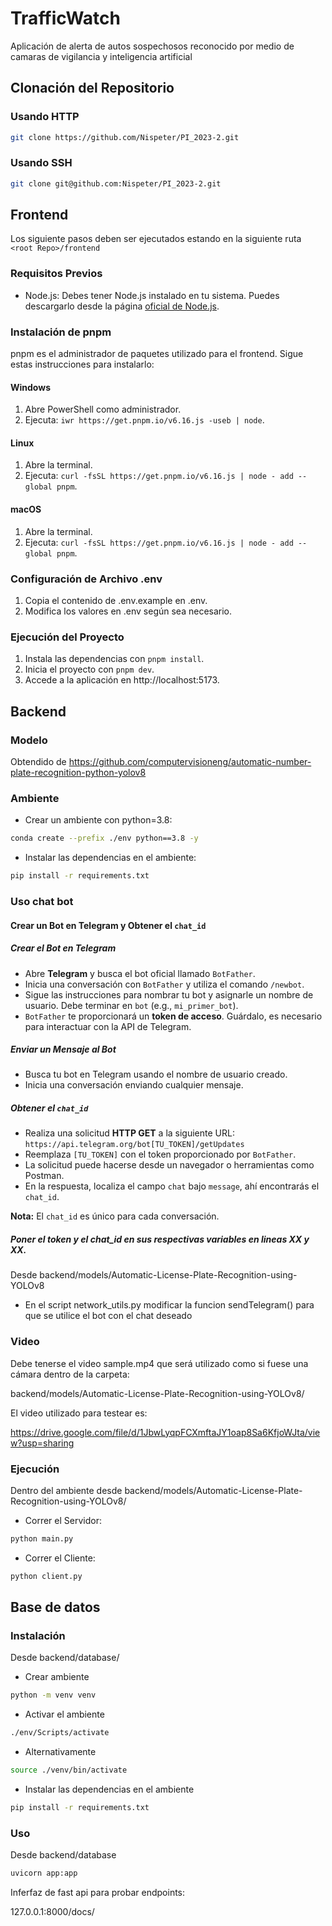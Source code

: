 # TrafficWatch

Aplicación de alerta de autos sospechosos reconocido por medio de camaras de vigilancia y inteligencia artificial

## Clonación del Repositorio

### Usando HTTP

```bash
git clone https://github.com/Nispeter/PI_2023-2.git
```

### Usando SSH

```bash
git clone git@github.com:Nispeter/PI_2023-2.git
```
## Frontend

Los siguiente pasos deben ser ejecutados estando en la siguiente ruta `<root Repo>/frontend`

### Requisitos Previos

- Node.js: Debes tener Node.js instalado en tu sistema. Puedes descargarlo desde la página [oficial de Node.js](https://nodejs.org/).

### Instalación de pnpm

pnpm es el administrador de paquetes utilizado para el frontend. Sigue estas instrucciones para instalarlo:

#### Windows

1. Abre PowerShell como administrador.
1. Ejecuta: `iwr https://get.pnpm.io/v6.16.js -useb | node`.

#### Linux

1. Abre la terminal.
1. Ejecuta: `curl -fsSL https://get.pnpm.io/v6.16.js | node - add --global pnpm`.

#### macOS

1. Abre la terminal.
1. Ejecuta: `curl -fsSL https://get.pnpm.io/v6.16.js | node - add --global pnpm`.

### Configuración de Archivo .env

1. Copia el contenido de .env.example en .env.
1. Modifica los valores en .env según sea necesario.

### Ejecución del Proyecto

1. Instala las dependencias con `pnpm install`.
1. Inicia el proyecto con `pnpm dev`.
1. Accede a la aplicación en http://localhost:5173.

## Backend

### Modelo
Obtendido de https://github.com/computervisioneng/automatic-number-plate-recognition-python-yolov8

### Ambiente 

- Crear un ambiente con python=3.8:

```bash
conda create --prefix ./env python==3.8 -y
```
- Instalar las dependencias en el ambiente: 

```bash
pip install -r requirements.txt
```

### Uso chat bot

#### Crear un Bot en Telegram y Obtener el `chat_id`

##### Crear el Bot en Telegram

- Abre **Telegram** y busca el bot oficial llamado `BotFather`.
- Inicia una conversación con `BotFather` y utiliza el comando `/newbot`.
- Sigue las instrucciones para nombrar tu bot y asignarle un nombre de usuario. Debe terminar en `bot` (e.g., `mi_primer_bot`).
- `BotFather` te proporcionará un **token de acceso**. Guárdalo, es necesario para interactuar con la API de Telegram.

##### Enviar un Mensaje al Bot

- Busca tu bot en Telegram usando el nombre de usuario creado.
- Inicia una conversación enviando cualquier mensaje.

##### Obtener el `chat_id`

- Realiza una solicitud **HTTP GET** a la siguiente URL: `https://api.telegram.org/bot[TU_TOKEN]/getUpdates`
- Reemplaza `[TU_TOKEN]` con el token proporcionado por `BotFather`.
- La solicitud puede hacerse desde un navegador o herramientas como Postman.
- En la respuesta, localiza el campo `chat` bajo `message`, ahí encontrarás el `chat_id`.

**Nota:** El `chat_id` es único para cada conversación. 

##### Poner el token y el chat_id en sus respectivas variables en lineas XX y XX. 

Desde backend/models/Automatic-License-Plate-Recognition-using-YOLOv8

- En el script network_utils.py modificar la funcion sendTelegram() para que se utilice el bot con el chat deseado

### Video

Debe tenerse el video sample.mp4 que será utilizado como si fuese una cámara dentro de la carpeta: 

backend/models/Automatic-License-Plate-Recognition-using-YOLOv8/

El video utilizado para testear es:

https://drive.google.com/file/d/1JbwLyqpFCXmftaJY1oap8Sa6KfjoWJta/view?usp=sharing 

### Ejecución

Dentro del ambiente desde backend/models/Automatic-License-Plate-Recognition-using-YOLOv8/
- Correr el Servidor:

```bash
python main.py
```
- Correr el Cliente:

```bash
python client.py
```
## Base de datos

### Instalación

Desde backend/database/

- Crear ambiente

```bash
python -m venv venv
```

- Activar el ambiente

```bash
./env/Scripts/activate
```

- Alternativamente

```bash
source ./venv/bin/activate
```

- Instalar las dependencias en el ambiente

```bash
pip install -r requirements.txt
```

### Uso

Desde backend/database

```bash
uvicorn app:app
```

Inferfaz de fast api para probar endpoints:

127.0.0.1:8000/docs/